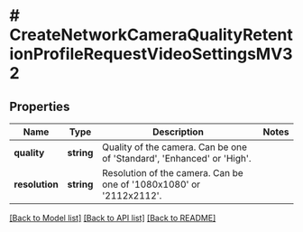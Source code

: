 # # CreateNetworkCameraQualityRetentionProfileRequestVideoSettingsMV32

## Properties

Name | Type | Description | Notes
------------ | ------------- | ------------- | -------------
**quality** | **string** | Quality of the camera. Can be one of &#39;Standard&#39;, &#39;Enhanced&#39; or &#39;High&#39;. |
**resolution** | **string** | Resolution of the camera. Can be one of &#39;1080x1080&#39; or &#39;2112x2112&#39;. |

[[Back to Model list]](../../README.md#models) [[Back to API list]](../../README.md#endpoints) [[Back to README]](../../README.md)
